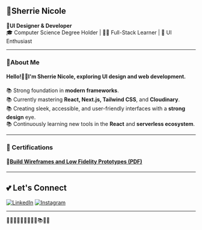  ## 🦩Sherrie Nicole  
📌**UI Designer & Developer**  
🎓 Computer Science Degree Holder | 👨‍💻 Full-Stack Learner | 🎨 UI Enthusiast

---
###  🍁About Me

#### Hello!👋🏻I'm **Sherrie Nicole**, exploring **UI design** and **web development**.  
📚 Strong foundation in **modern frameworks**.  
📚 Currently mastering **React, Next.js, Tailwind CSS**, and **Cloudinary**.  
📚 Creating sleek, accessible, and user-friendly interfaces with a **strong design** eye.  
📚 Continuously learning new tools in the **React** and **serverless ecosystem**.

---
### 📜 Certifications
#### 🎨[Build Wireframes and Low Fidelity Prototypes (PDF)](https://github.com/nSherrie/nSherrie/blob/main/cert/Build_Wireframes_and_low_fidelity_prototypes.pdf)

---

## 💕 Let's Connect

[![LinkedIn](https://img.shields.io/badge/LinkedIn-%23F9A8D4?style=for-the-badge&logo=linkedin&logoColor=white)](https://www.linkedin.com/in/shibl)
[![Instagram](https://img.shields.io/badge/Instagram-%23A78BFA?style=for-the-badge&logo=instagram&logoColor=white)](https://www.instagram.com/shibl)

---
💖🪷🍁🧠🦄🦩🪼🦑🧶📚🪭💌
